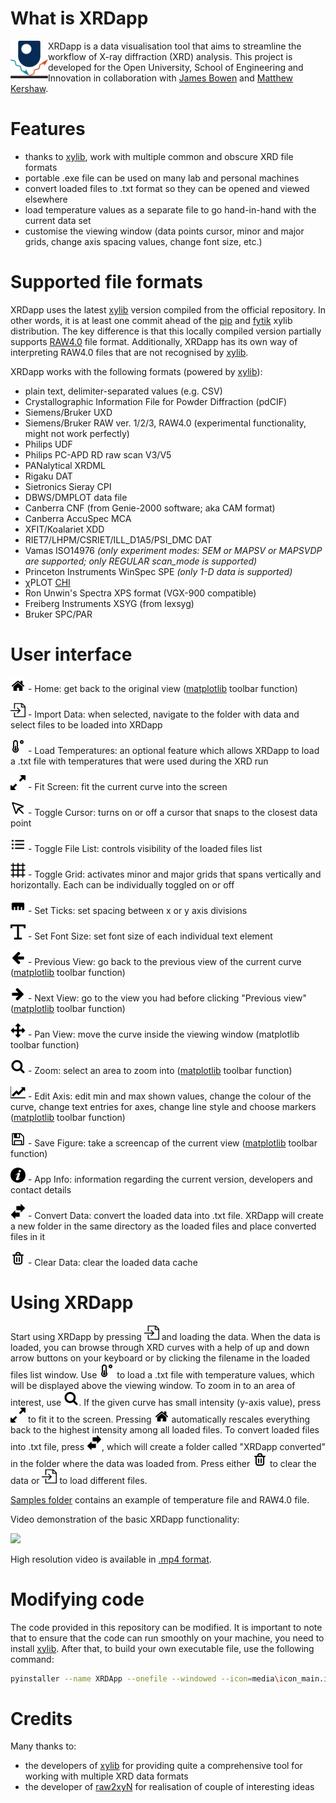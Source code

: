 # What is XRDapp

<img src="media/icon_main.png" width="60px" class="center" align="left"/>

XRDapp is a data visualisation tool that aims to streamline the workflow of X-ray diffraction (XRD) analysis. This project is developed for the Open University, School of Engineering and Innovation in collaboration with [James Bowen](https://www.linkedin.com/in/bowenjames/) and [Matthew Kershaw](https://www.linkedin.com/in/matt-kershaw-47634b57/).

# Features
- thanks to [xylib](https://github.com/wojdyr/xylib/tree/master), work with multiple common and obscure XRD file formats
- portable .exe file can be used on many lab and personal machines
- convert loaded files to .txt format so they can be opened and viewed elsewhere
- load temperature values as a separate file to go hand-in-hand with the current data set
- customise the viewing window (data points cursor, minor and major grids, change axis spacing values, change font size, etc.)

# Supported file formats
XRDapp uses the latest [xylib](https://github.com/wojdyr/xylib/tree/master) version compiled from the official repository. In other words, it is at least one commit ahead of the [pip](https://pypi.org/project/xylib-py/) and [fytik](https://github.com/wojdyr/fityk) xylib distribution. The key difference is that this locally compiled version partially supports [RAW4.0](https://github.com/wojdyr/xylib/commit/76c4bbce014b8b43fd8c3535c52c33c9c3018fbd) file format. Additionally, XRDapp has its own way of interpreting RAW4.0 files that are not recognised by [xylib](https://github.com/wojdyr/xylib/tree/master).

XRDapp works with the following formats (powered by [xylib](https://github.com/wojdyr/xylib/tree/master)):
- plain text, delimiter-separated values (e.g. CSV)
- Crystallographic Information File for Powder Diffraction (pdCIF)
- Siemens/Bruker UXD
- Siemens/Bruker RAW ver. 1/2/3, RAW4.0 (experimental functionality, might not work perfectly)
- Philips UDF
- Philips PC-APD RD raw scan V3/V5
- PANalytical XRDML
- Rigaku DAT
- Sietronics Sieray CPI
- DBWS/DMPLOT data file
- Canberra CNF (from Genie-2000 software; aka CAM format)
- Canberra AccuSpec MCA
- XFIT/Koalariet XDD
- RIET7/LHPM/CSRIET/ILL_D1A5/PSI_DMC DAT
- Vamas ISO14976 _(only experiment modes: SEM or MAPSV or MAPSVDP are supported; only REGULAR scan_mode is supported)_
- Princeton Instruments WinSpec SPE _(only 1-D data is supported)_
- χPLOT [CHI](http://www.esrf.eu/computing/scientific/FIT2D/FIT2D_REF/node115.html#SECTION0001851500000000000000)
- Ron Unwin's Spectra XPS format (VGX-900 compatible)
- Freiberg Instruments XSYG (from lexsyg)
- Bruker SPC/PAR

# User interface
<img src="media/mpl_home_large.png" width="24px" /> - Home: get back to the original view ([matplotlib](https://github.com/matplotlib/matplotlib) toolbar function)

<img src="media/import-content.png" width="24px" /> - Import Data: when selected, navigate to the folder with data and select files to be loaded into XRDapp

<img src="media/temperature-low.png" width="24px" /> - Load Temperatures: an optional feature which allows XRDapp to load a .txt file with temperatures that were used during the XRD run

<img src="media/stretch-vertically.png" width="24px" /> - Fit Screen: fit the current curve into the screen

<img src="media/cursor.png" width="24px" /> - Toggle Cursor: turns on or off a cursor that snaps to the closest data point

<img src="media/toggle-list-icon.png" width="24px" /> - Toggle File List: controls visibility of the loaded files list

<img src="media/toggle-grid-icon.png" width="24px" /> - Toggle Grid: activates minor and major grids that spans vertically and horizontally. Each can be individually toggled on or off

<img src="media/set-ticks-icon.png" width="24px" /> - Set Ticks: set spacing between x or y axis divisions

<img src="media/font-size-icon.png" width="24px" /> - Set Font Size: set font size of each individual text element

<img src="media/mpl_back_large.png" width="24px" /> - Previous View: go back to the previous view of the current curve ([matplotlib](https://github.com/matplotlib/matplotlib) toolbar function)

<img src="media/mpl_forward_large.png" width="24px" /> - Next View: go to the view you had before clicking "Previous view" ([matplotlib](https://github.com/matplotlib/matplotlib) toolbar function)

<img src="media/mpl_move_large.png" width="24px" /> - Pan View: move the curve inside the viewing window (matplotlib toolbar function)

<img src="media/mpl_zoom.png" width="24px" /> - Zoom: select an area to zoom into ([matplotlib](https://github.com/matplotlib/matplotlib) toolbar function)

<img src="media/mpl_axis.png" width="24px" /> - Edit Axis: edit min and max shown values, change the colour of the curve, change text entries for axes, change line style and choose markers ([matplotlib](https://github.com/matplotlib/matplotlib) toolbar function)

<img src="media/mpl_filesave_large.png" width="24px" /> - Save Figure: take a screencap of the current view ([matplotlib](https://github.com/matplotlib/matplotlib) toolbar function)


<img src="media/info-icon.png" width="24px" /> - App Info: information regarding the current version, developers and contact details

<img src="media/convert-icon.png" width="24px" /> - Convert Data: convert the loaded data into .txt file. XRDapp will create a new folder in the same directory as the loaded files and place converted files in it

<img src="media/clear-data-icon.png" width="24px" /> - Clear Data: clear the loaded data cache

# Using XRDapp
Start using XRDapp by pressing <img src="media/import-content.png" width="24px" /> and loading the data. When the data is loaded, you can browse through XRD curves with a help of up and down arrow buttons on your keyboard or by clicking the filename in the loaded files list window. Use <img src="media/temperature-low.png" width="24px" /> to load a .txt file with temperature values, which will be displayed above the viewing window. To zoom in to an area of interest, use <img src="media/mpl_zoom.png" width="24px" />. If the given curve has small intensity (y-axis value), press <img src="media/stretch-vertically.png" width="24px" /> to fit it to the screen. Pressing <img src="media/mpl_home_large.png" width="24px" /> automatically rescales everything back to the highest intensity among all loaded files. To convert loaded files into .txt file, press <img src="media/convert-icon.png" width="24px" />, which will create a folder called "XRDapp converted" in the folder where the data was loaded from. Press either <img src="media/clear-data-icon.png" width="24px" /> to clear the data or <img src="media/import-content.png" width="24px" /> to load different files.

[Samples folder](samples/) contains an example of temperature file and RAW4.0 file.

Video demonstration of the basic XRDapp functionality:

![](media/video/demo.gif)

High resolution video is available in [.mp4 format](media/video/demo.mp4).

# Modifying code
The code provided in this repository can be modified. It is important to note that to ensure that the code can run smoothly on your machine, you need to install [xylib](https://github.com/wojdyr/xylib/tree/master). After that, to build your own executable file, use the following command:
```bash
pyinstaller --name XRDApp --onefile --windowed --icon=media\icon_main.ico --add-data "media;media" xrdapp.py
```

# Credits
Many thanks to:
- the developers of [xylib](https://github.com/wojdyr/xylib) for providing quite a comprehensive tool for working with multiple XRD data formats
- the developer of [raw2xyN](https://github.com/MarcoVando/raw2xyN) for realisation of couple of interesting ideas
